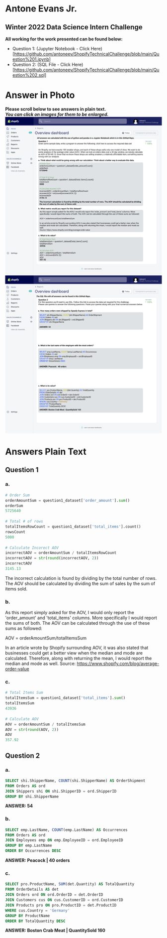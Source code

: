 # Antone Evans Jr.
## Winter 2022 Data Science Intern Challenge

<b> All working for the work presented can be found below: </b>
- Question 1: (Jupyter Notebook - Click Here)[https://github.com/antoneev/ShopifyTechnicalChallenge/blob/main/Question%201.ipynb]
- Question 2: (SQL File - Click Here)[https://github.com/antoneev/ShopifyTechnicalChallenge/blob/main/Question%202.sql]

# Answer in Photo
<b> Please scroll below to see answers in plain text. </b>
<br>
<b><i> You can click on images for them to be enlarged. </b></i>
![Question 1](Question-1.jpg)
![Question 2](Question-2.jpg)

# Answers Plain Text
## Question 1
### a. 
```python
# Order Sum
orderAmountSum = question1_dataset['order_amount'].sum()
orderSum
5725640

# Total # of rows
totalItemsRowCount = question1_dataset['total_items'].count()
rowsCount
5000

# Calculate Incorect AOV
incorrectAOV = orderAmountSum / totalItemsRowCount
incorrectAOV = str(round(incorrectAOV, 2))
incorrectAOV
3145.13
```

The incorrect calculation is found by dividing by the total number of rows. The AOV should be calculated by dividing the sum of sales by the sum of items sold.

### b.

As this report simply asked for the AOV, I would only report the 'order_amount' and 'total_items' columns. More specifically I would report the sums of both. The AOV can be calculated through the use of these sums as followed:

AOV = orderAmountSum/totalItemsSum

In an article wrote by Shopify surrounding AOV, it was also stated that businesses could get a better view when the median and mode are calculated. Therefore, along with returning the mean, I would report the median and mode as well.
Source: https://www.shopify.com/blog/average-order-value

### c. 

```python
# Total Items Sum
totalItemsSum = question1_dataset['total_items'].sum()
totalItemsSum
43936

# Calculate AOV
AOV = orderAmountSum / totalItemsSum
AOV = str(round(AOV, 2))
AOV
357.92
```


## Question 2
### a.
```sql
SELECT shi.ShipperName, COUNT(shi.ShipperName) AS OrderShipment
FROM Orders AS ord
JOIN Shippers shi ON shi.ShipperID = ord.ShipperID
GROUP BY shi.ShipperName
```
<b> ANSWER: 54 </b>

### b.
```sql
SELECT emp.LastName, COUNT(emp.LastName) AS Occurrences 
FROM Orders AS ord
JOIN Employees emp ON emp.EmployeeID = ord.EmployeeID
GROUP BY emp.LastName
ORDER BY Occurrences DESC
```
<b> ANSWER: Peacock |  40 orders </b>

### c.
```sql
SELECT pro.ProductName, SUM(det.Quantity) AS TotalQuantity
FROM OrderDetails AS det
JOIN Orders ord ON ord.OrderID = det.OrderID
JOIN Customers cus ON cus.CustomerID = ord.CustomerID
JOIN Products pro ON pro.ProductID = det.ProductID
WHERE cus.Country = 'Germany'
GROUP BY ProductName
ORDER BY TotalQuantity DESC
```
<b> ANSWER: Boston Crab Meat | QuantitySold 160 </b>
